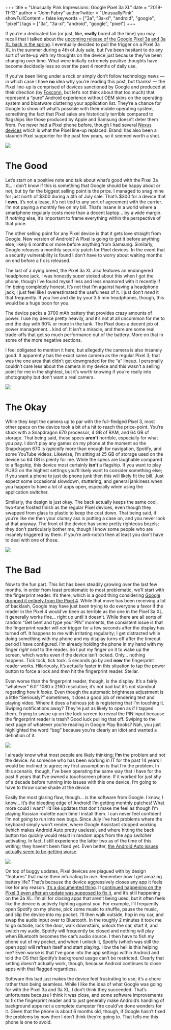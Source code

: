 +++
title = "Unusually Pink Impressions: Google Pixel 3a XL"
date = "2019-11-13"
author = "John Fabry"
authorTwitter = "UnusuallyPink"
showFullContent = false
keywords = ["3a", "3a-xl", "android", "google", "pixel"]
tags = ["3a", "3a-xl", "android", "google", "pixel"]
+++

If you’re a dedicated fan (or just, like, **really** bored all the time) you may recall that I talked about the [upcoming release of the Google Pixel 3a and 3a XL back in the spring](https://www.unusually.pink/podcast/episode-7-the-salt-of-thrones). I eventually decided to pull the trigger on a Pixel 3a XL in the summer during a 4th of July sale, but I’ve been hesitant to do any sort of write-up with my thoughts on the device just because they’ve been changing over time. What were initially extremely positive thoughts have become decidedly less so over the past 4 months of daily use.

If you’ve been living under a rock or simply don’t follow technology news — in which case I have **no** idea why you’re reading this post, but thanks! — the Pixel line-up is comprised of devices sanctioned by Google and produced at their direction (by [Foxconn](https://en.wikipedia.org/wiki/Foxconn_suicides), but let’s not think about that too much) that represent a “pure” Android experience without OEM skins on the operating system and bloatware cluttering your application list. They’re a chance for Google to show off what’s possible with their mobile operating system, something the fact that Pixel sales are historically terrible compared to flagships like those produced by Apple and Samsung doesn’t deter them from. I’ve never had a Pixel phone before, though I had several [Nexus devices](https://en.wikipedia.org/wiki/Google_Nexus) which is what the Pixel line-up replaced. Brandi has also been a staunch Pixel supporter for the past few years, so it seemed worth a shot.

![](/images/UnusuallyPinkImpressionsGooglePixel3aXL_pixel_front.jpg)

# The Good

Let’s start on a positive note and talk about what’s good with the Pixel 3a XL. I don’t know if this is something that Google should be happy about or not, but by far the biggest selling point is the price. I managed to snag mine for just north of $300 during a 4th of July sale. That’s $300 for a device that I **own**. It’s not a lease, it’s not tied to any sort of agreement with the carrier. I’m not paying a monthly fee on my bill. That’s insane in a world where a smartphone regularly costs more than a decent laptop… by a wide margin. If _nothing_ else, it’s important to frame everything within the perspective of that price.

The other selling point for any Pixel device is that it gets love straight from Google. New version of Android? A Pixel is going to get it before anything else, likely 6 months or more before anything from Samsung. Similarly, Google releases a monthly security patch for Pixel devices. In the event that a security vulnerability is found I don’t have to worry about waiting months on end before a fix is released.

The last of a dying breed, the Pixel 3a XL also features an endangered headphone jack. I was honestly _super_ stoked about this when I got the phone, though I’ve found myself less and less enamored with it recently if I’m being completely honest. It’s not that I’m against having a headphone jack; I just feel like I overestimated the usefulness of it. I just don’t _need_ it that frequently. If you live and die by your 3.5 mm headphones, though, this would be a huge boon for you.

The device packs a 3700 mAh battery that provides crazy amounts of power. I use my device pretty heavily, and it’s not at all uncommon for me to end the day with 60% or more in the tank. The Pixel does a decent job of power management… kind of. It isn’t a miracle, and there are some real trade-offs that get so much performance out of the battery. More on that in some of the more negative sections.

I feel obligated to mention it here, but allegedly the camera is also insanely good. It apparently has the exact same camera as the regular Pixel 3; that was the one area that didn’t get downgraded for the “a” lineup. I personally couldn’t care less about the camera in my device and this wasn’t a selling point for me in the slightest, but it’s worth knowing if you’re really into photography but don’t want a real camera.

![](/images/UnusuallyPinkImpressionsGooglePixel3aXL_pixel_back.jpg)

# The Okay

While they kept the camera up to par with the full-fledged Pixel 3, most other specs on the device took a bit of a hit to reach the price-point. You’re stuck with a Snapdragon 670 processor, 4 GB of RAM, and 64 GB of storage. That being said, those specs **aren’t** horrible, especially for what you pay. I don’t play any games on my phone at the moment so the Snapdragon 670 is _typically_ more than enough for navigation, Spotify, and some YouTube videos. Likewise, I’m sitting at 25 GB of storage used on the device so 64 GB is plenty for me. While the specs are laughable compared to a flagship, this device most certainly **isn’t** a flagship. If you want to play PUBG on the highest settings you'll likely want to consider something else; if you want a phone to just do phone junk then this will likely fit the bill. Just expect some occasional slowdown, stuttering, and general jankiness when you happen to have a lot of apps open, especially when using the application switcher.

Similarly, the design is just okay. The back actually keeps the same cool, two-tone frosted finish as the regular Pixel devices, even though they swapped from glass to plastic to keep the cost down. That being said, if you’re like me then your clumsy ass is putting a case on, and you never look at that anyway. The front of the device has some pretty righteous bezels; they don’t particularly bother me, though I know some people who are insanely triggered by them. If you’re anti-notch then at least you don’t have to deal with one of those.

![](/images/UnusuallyPinkImpressionsGooglePixel3aXL_pixel_cover.jpg)

# The Bad

Now to the fun part. This list has been steadily growing over the last few months. In order from least problematic to most problematic, we’ll start with the fingerprint reader. It’s there, which is a good thing considering [Google dropped it entirely from the Pixel 4](https://www.androidcentral.com/does-pixel-4-have-fingerprint-sensor). While that move has been receiving a lot of backlash, Google may have just been trying to do everyone a favor if the reader in the Pixel 4 would’ve been as terrible as the one in the Pixel 3a XL. It generally works fine… right up until it doesn’t. While there are all sorts of random “Get bent and type your PIN” moments, the consistent issue is that the fingerprint reader will _not_ trigger for a few seconds after the display has turned off. It happens to me with irritating regularity; I get distracted while doing something with my phone and my display turns off after the timeout period I have configured. I’m already holding the phone in my hand with my finger _right next_ to the reader. So I put my finger on it to wake up the screen, which works even if the device isn’t locked. Only… nothing happens. Tick tock, tick tock. 5 seconds go by and **now** the fingerprint reader works. Hilariously, it’s actually faster in this situation to tap the power button to force a lock and _then_ hit the fingerprint reader. Stellar.

Even worse than the fingerprint reader, though, is the display. It’s a fairly “whatever” 6.0” 1080 x 2160 resolution; it’s not bad but it’s not standout regarding how it _looks_. Even though the automatic brightness adjustment is a little “Seriously?” sometimes, it does a good job of rendering text and playing video. Where it does a heinous job is registering that I’m touching it. Swiping notifications away? They’re just as likely to open as if I tapped them. Trying to swipe up on the lock screen to reveal the PIN input because the fingerprint reader is trash? Good luck pulling that off. Swiping to the next page of whatever you’re reading in Google Play Books? Nah, you just highlighted the word “bag” because you’re clearly an idiot and wanted a definition of it.

![](/images/UnusuallyPinkImpressionsGooglePixel3aXL_Screenshot_20191112-203837-512x1024.png)

I already know what most people are likely thinking; **I’m** the problem and not the device. As someone who has been working in IT for the past 14 years I would be inclined to agree; my first assumption is that I’m the problem. In this scenario, though, I’ve been operating the same way that I have for the past 9 years that I’ve owned a touchscreen phone. If it worked for just shy of a decade before running into issues with this one device, I’m going to have to throw some shade at the device.

Easily the most glaring flaw, though… is the software from Google. I know, I know… It’s the bleeding edge of Android! I’m getting monthly patches! What more could I want? I’d like updates that don’t make me feel as though I’m playing Russian roulette each time I install them. I can never feel confident I’m not going to run into new bugs. Since July I’ve had problems where the keyboard simply won’t render, where Google Assistant stopped working (which makes Android Auto pretty useless), and where hitting the back button too quickly would result in random apps from the app switcher activating. In fact, I still experience the latter two as of the time of this writing; they haven’t been fixed yet. Even better, [the Android Auto issues actually seem to be getting worse](https://9to5google.com/2019/11/11/android-auto-assistant-replies-issue/).

![](/images/UnusuallyPinkImpressionsGooglePixel3aXL_archer.png)

On top of buggy updates, Pixel devices are plagued with by design “features” that make them infuriating to use. Remember how I get amazing battery life? That’s because the device aggressively closes any app it feels like for any reason. [It’s a documented thing](https://www.reddit.com/r/GooglePixel/comments/9q7aq3/pixel_3_xl_aggressively_closing_apps/). It [continued happening on the Pixel 3 even after an update was supposed to fix it](https://www.xda-developers.com/phone-software-killing-apps-background/), and it’s still happening on the 3a XL. I’m all for closing apps that aren’t being used, but it often feels like the device is actively fighting against you. For example, I’ll frequently open Spotify on my phone, pick some music to shuffle, pause the music, and slip the device into my pocket. I’ll then walk outside, hop in my car, and swap the audio input over to Bluetooth. In the roughly 2 minutes it took me to go outside, lock the door, walk downstairs, unlock the car, start it, and switch my audio, Spotify will frequently be closed and nothing will play when Bluetooth becomes the car’s audio source. I then have to fish my phone out of my pocket, and when I unlock it, Spotify (which was still the open app) will refresh itself and start playing. How the hell is this helping me? Even worse is that I’ve gone into the app settings within Android and told the OS that Spotify’s background usage can’t be restricted. Clearly that setting doesn’t actually work, though, because Android continues to close apps with that flagged regardless.

Software this bad just makes the device feel frustrating to use; it’s a chore rather than being seamless. While I like the idea of what Google was going for with the Pixel 3a and 3a XL, I don’t think they succeeded. That’s unfortunate because I think it was close, and some software improvements to fix the fingerprint reader and to just generally make Android’s handling of background apps not a complete dumpster fire could’ve done wonders for it. Given that the phone is about 6 months old, though, if Google hasn’t fixed the problems by now then I don’t think they’re going to. That tells me this phone is one to avoid.
